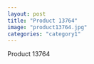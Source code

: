 ```yaml
---
layout: post
title: "Product 13764"
image: "product13764.jpg"
categories: "category1"
---
```

Product 13764
